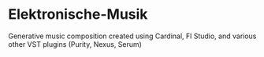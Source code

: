 # Elektronische-Musik
Generative music composition created using Cardinal, Fl Studio, and various other VST plugins (Purity, Nexus, Serum)
